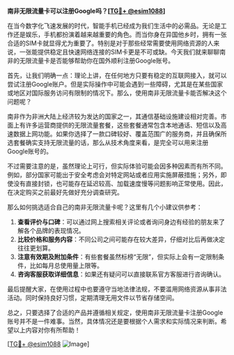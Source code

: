 **南非无限流量卡可以注册Google吗？[[TG💪+ @esim1088](https://t.me/s/esim1088)]**

在当今数字化飞速发展的时代，智能手机已经成为我们生活中的必需品。无论是工作还是娱乐，手机都扮演着越来越重要的角色。而当你身在异国他乡时，拥有一张合适的SIM卡就显得尤为重要了。特别是对于那些经常需要使用网络资源的人来说，一张能提供稳定且快速网络连接的SIM卡更是不可或缺。今天我们就来聊聊南非的无限流量卡是否能够帮助你在国外顺利注册Google账号。

首先，让我们明确一点：理论上讲，在任何地方只要有稳定的互联网接入，就可以尝试注册Google账户。但是实际操作中可能会遇到一些障碍，尤其是在某些国家或地区对国际服务访问有限制的情况下。那么，使用南非无限流量卡能否解决这个问题呢？

南非作为非洲大陆上经济较为发达的国家之一，其通信基础设施建设相对完善。市面上有许多运营商提供的无限流量套餐，这些套餐通常包含本地通话、短信以及高速数据上网功能。如果你选择了一款口碑较好、覆盖范围广的服务商，并且确保所选套餐确实支持无限流量的话，那么从技术角度来看，是完全可以用来注册Google账号的。

不过需要注意的是，虽然理论上可行，但实际体验可能会因多种因素而有所不同。例如，部分国家可能出于安全考虑会对特定网站或者应用实施屏蔽措施；另外，即使没有直接封锁，也可能存在延迟较高、加载速度慢等问题影响正常使用。因此，在决定购买之前最好先做好充分调查研究。

那么如何挑选适合自己的南非无限流量卡呢？这里有几个小建议供参考：

1. **查看评价与口碑**：可以通过网上搜索相关评论或者询问身边有经验的朋友来了解各个品牌的表现情况。
2. **比较价格和服务内容**：不同公司之间可能存在较大差异，仔细对比后再做决定往往更划算。
3. **注意有效期及附加条件**：有些套餐虽然标榜“无限”，但实际上会有一定限制条件，比如每月总使用量上限等。
4. **咨询客服获取详细信息**：如果还有疑问可以直接联系官方客服进行咨询确认。

最后提醒大家，在使用过程中也要遵守当地法律法规，不要滥用网络资源从事非法活动。同时保持良好习惯，定期清理无用文件以节省存储空间。

总之，只要选择了合适的产品并遵循相关规定，使用南非无限流量卡注册Google账号并不是一件难事。当然，具体情况还是要根据个人需求和实际情况来判断。希望以上内容对你有所帮助！

[[TG💪+ @esim1088](https://t.me/s/esim1088) ![Image](https://i.postimg.cc/4NQfJmqS/Snipaste-2025-05-13-00-14-12.png)]